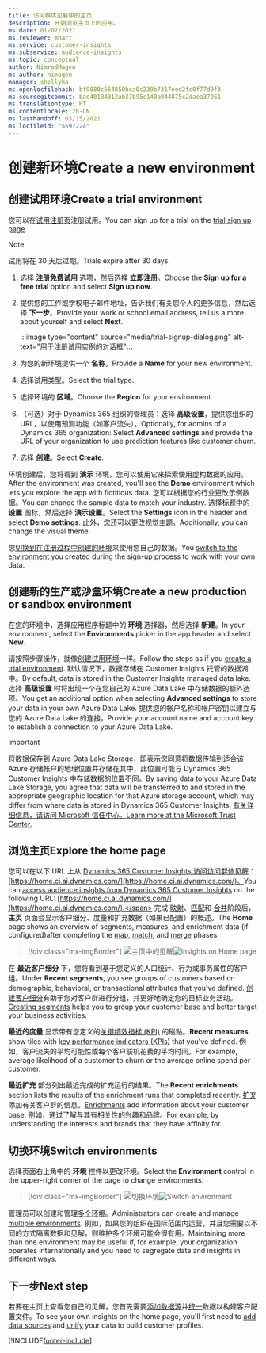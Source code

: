 ```yaml
---
title: 访问群体见解中的主页
description: 开始浏览主页上的应用。
ms.date: 01/07/2021
ms.reviewer: mhart
ms.service: customer-insights
ms.subservice: audience-insights
ms.topic: conceptual
author: NimrodMagen
ms.author: nimagen
manager: shellyha
ms.openlocfilehash: bf9080c564850bca0c239b7317eed2fc0f77d9f3
ms.sourcegitcommit: bae40184312ab27b95c140a044875c2daea37951
ms.translationtype: HT
ms.contentlocale: zh-CN
ms.lasthandoff: 03/15/2021
ms.locfileid: "5597224"
---
```

# <a name="create-a-new-environment"></a><span data-ttu-id="4f92b-103">创建新环境</span><span class="sxs-lookup"><span data-stu-id="4f92b-103">Create a new environment</span></span>

## <a name="create-a-trial-environment"></a><span data-ttu-id="4f92b-104">创建试用环境</span><span class="sxs-lookup"><span data-stu-id="4f92b-104">Create a trial environment</span></span>

<span data-ttu-id="4f92b-105">您可以在[试用注册页](https://dynamics.microsoft.com/get-started/free-trial/?appname=customerinsights)注册试用。</span><span class="sxs-lookup"><span data-stu-id="4f92b-105">You can sign up for a trial on the [trial sign up page](https://dynamics.microsoft.com/get-started/free-trial/?appname=customerinsights).</span></span> 

> [!NOTE]
> <span data-ttu-id="4f92b-106">试用将在 30 天后过期。</span><span class="sxs-lookup"><span data-stu-id="4f92b-106">Trials expire after 30 days.</span></span>

1. <span data-ttu-id="4f92b-107">选择 **注册免费试用** 选项，然后选择 **立即注册**。</span><span class="sxs-lookup"><span data-stu-id="4f92b-107">Choose the **Sign up for a free trial** option and select **Sign up now**.</span></span>

1. <span data-ttu-id="4f92b-108">提供您的工作或学校电子邮件地址，告诉我们有关您个人的更多信息，然后选择 **下一步**。</span><span class="sxs-lookup"><span data-stu-id="4f92b-108">Provide your work or school email address, tell us a more about yourself and select **Next**.</span></span>

   :::image type="content" source="media/trial-signup-dialog.png" alt-text="用于注册试用实例的对话框":::

1. <span data-ttu-id="4f92b-110">为您的新环境提供一个 **名称**。</span><span class="sxs-lookup"><span data-stu-id="4f92b-110">Provide a **Name** for your new environment.</span></span> 

1. <span data-ttu-id="4f92b-111">选择试用类型。</span><span class="sxs-lookup"><span data-stu-id="4f92b-111">Select the trial type.</span></span>

1. <span data-ttu-id="4f92b-112">选择环境的 **区域**。</span><span class="sxs-lookup"><span data-stu-id="4f92b-112">Choose the **Region** for your environment.</span></span>

1. <span data-ttu-id="4f92b-113">（可选）对于 Dynamics 365 组织的管理员：选择 **高级设置**，提供您组织的 URL，以使用预测功能（如客户流失）。</span><span class="sxs-lookup"><span data-stu-id="4f92b-113">Optionally, for admins of a Dynamics 365 organization: Select **Advanced settings** and provide the URL of your organization to use prediction features like customer churn.</span></span>

1. <span data-ttu-id="4f92b-114">选择 **创建**。</span><span class="sxs-lookup"><span data-stu-id="4f92b-114">Select **Create**.</span></span> 

<span data-ttu-id="4f92b-115">环境创建后，您将看到 **演示** 环境，您可以使用它来探索使用虚构数据的应用。</span><span class="sxs-lookup"><span data-stu-id="4f92b-115">After the environment was created, you'll see the **Demo** environment which lets you explore the app with fictitious data.</span></span> <span data-ttu-id="4f92b-116">您可以根据您的行业更改示例数据。</span><span class="sxs-lookup"><span data-stu-id="4f92b-116">You can change the sample data to match your industry.</span></span> <span data-ttu-id="4f92b-117">选择标题中的 **设置** 图标，然后选择 **演示设置**。</span><span class="sxs-lookup"><span data-stu-id="4f92b-117">Select the **Settings** icon in the header and select **Demo settings**.</span></span> <span data-ttu-id="4f92b-118">此外，您还可以更改视觉主题。</span><span class="sxs-lookup"><span data-stu-id="4f92b-118">Additionally, you can change the visual theme.</span></span> 

<span data-ttu-id="4f92b-119">您[切换到在注册过程中创建的环境](#switch-environments)来使用您自己的数据。</span><span class="sxs-lookup"><span data-stu-id="4f92b-119">You [switch to the environment](#switch-environments) you created during the sign-up process to work with your own data.</span></span>

## <a name="create-a-new-production-or-sandbox-environment"></a><span data-ttu-id="4f92b-120">创建新的生产或沙盒环境</span><span class="sxs-lookup"><span data-stu-id="4f92b-120">Create a new production or sandbox environment</span></span>

<span data-ttu-id="4f92b-121">在您的环境中，选择应用程序标题中的 **环境** 选择器，然后选择 **新建**。</span><span class="sxs-lookup"><span data-stu-id="4f92b-121">In your environment, select the **Environments** picker in the app header and select **New**.</span></span>

<span data-ttu-id="4f92b-122">请按照步骤操作，就像[创建试用环境](#create-a-trial-environment)一样。</span><span class="sxs-lookup"><span data-stu-id="4f92b-122">Follow the steps as if you [create a trial environment](#create-a-trial-environment).</span></span> <span data-ttu-id="4f92b-123">默认情况下，数据存储在 Customer Insights 托管的数据湖中。</span><span class="sxs-lookup"><span data-stu-id="4f92b-123">By default, data is stored in the Customer Insights managed data lake.</span></span> <span data-ttu-id="4f92b-124">选择 **高级设置** 时将出现一个在您自己的 Azure Data Lake 中存储数据的额外选项。</span><span class="sxs-lookup"><span data-stu-id="4f92b-124">You get an additional option when selecting **Advanced settings** to store your data in your own Azure Data Lake.</span></span> <span data-ttu-id="4f92b-125">提供您的帐户名称和帐户密钥以建立与您的 Azure Data Lake 的连接。</span><span class="sxs-lookup"><span data-stu-id="4f92b-125">Provide your account name and account key to establish a connection to your Azure Data Lake.</span></span> 

> [!IMPORTANT]
> <span data-ttu-id="4f92b-126">将数据保存到 Azure Data Lake Storage，即表示您同意将数据传输到适合该 Azure 存储帐户的地理位置并存储在其中，此位置可能与 Dynamics 365 Customer Insights 中存储数据的位置不同。</span><span class="sxs-lookup"><span data-stu-id="4f92b-126">By saving data to your Azure Data Lake Storage, you agree that data will be transferred to and stored in the appropriate geographic location for that Azure storage account, which may differ from where data is stored in Dynamics 365 Customer Insights.</span></span> [<span data-ttu-id="4f92b-127">有关详细信息，请访问 Microsoft 信任中心。</span><span class="sxs-lookup"><span data-stu-id="4f92b-127">Learn more at the Microsoft Trust Center.</span></span>](https://www.microsoft.com/trust-center)

## <a name="explore-the-home-page"></a><span data-ttu-id="4f92b-128">浏览主页</span><span class="sxs-lookup"><span data-stu-id="4f92b-128">Explore the home page</span></span>

<span data-ttu-id="4f92b-129">您可以在以下 URL 上从 [Dynamics 365 Customer Insights 访问访问群体见解](https://home.ci.ai.dynamics.com/)：[https://home.ci.ai.dynamics.com/](https://home.ci.ai.dynamics.com/)。</span><span class="sxs-lookup"><span data-stu-id="4f92b-129">You can [access audience insights from Dynamics 365 Customer Insights](https://home.ci.ai.dynamics.com/) on the following URL: [https://home.ci.ai.dynamics.com/](https://home.ci.ai.dynamics.com/).</span></span>
<span data-ttu-id="4f92b-130">完成 [映射](map-entities.md)、[匹配](match-entities.md)和 [合并](merge-entities.md)阶段后，**主页** 页面会显示客户细分、度量和扩充数据（如果已配置）的概述。</span><span class="sxs-lookup"><span data-stu-id="4f92b-130">The **Home** page shows an overview of segments, measures, and enrichment data (if configured)after completing the [map](map-entities.md), [match](match-entities.md), and [merge](merge-entities.md) phases.</span></span>

> [!div class="mx-imgBorder"] 
> <span data-ttu-id="4f92b-131">![主页中的见解](media/home-page-insights.png "主页中的见解")</span><span class="sxs-lookup"><span data-stu-id="4f92b-131">![Insights on Home page](media/home-page-insights.png "Insights on Home page")</span></span>

<span data-ttu-id="4f92b-132">在 **最近客户细分** 下，您将看到基于您定义的人口统计、行为或事务属性的客户组。</span><span class="sxs-lookup"><span data-stu-id="4f92b-132">Under **Recent segments**, you see groups of customers based on demographic, behavioral, or transactional attributes that you've defined.</span></span> <span data-ttu-id="4f92b-133">[创建客户细分](segments.md)有助于您对客户群进行分组，并更好地确定您的目标业务活动。</span><span class="sxs-lookup"><span data-stu-id="4f92b-133">[Creating segments](segments.md) helps you to group your customer base and better target your business activities.</span></span>

<span data-ttu-id="4f92b-134">**最近的度量** 显示带有您定义的[关键绩效指标 (KPI)](measures.md) 的磁贴。</span><span class="sxs-lookup"><span data-stu-id="4f92b-134">**Recent measures** show tiles with [key performance indicators (KPIs)](measures.md) that you've defined.</span></span> <span data-ttu-id="4f92b-135">例如，客户流失的平均可能性或每个客户联机花费的平均时间。</span><span class="sxs-lookup"><span data-stu-id="4f92b-135">For example, average likelihood of a customer to churn or the average online spend per customer.</span></span>

<span data-ttu-id="4f92b-136">**最近扩充** 部分列出最近完成的扩充运行的结果。</span><span class="sxs-lookup"><span data-stu-id="4f92b-136">The **Recent enrichments** section lists the results of the enrichment runs that completed recently.</span></span> <span data-ttu-id="4f92b-137">[扩充](enrichment-hub.md)添加有关客户群的信息。</span><span class="sxs-lookup"><span data-stu-id="4f92b-137">[Enrichments](enrichment-hub.md) add information about your customer base.</span></span> <span data-ttu-id="4f92b-138">例如，通过了解与其有相关性的兴趣和品牌。</span><span class="sxs-lookup"><span data-stu-id="4f92b-138">For example, by understanding the interests and brands that they have affinity for.</span></span>

## <a name="switch-environments"></a><span data-ttu-id="4f92b-139">切换环境</span><span class="sxs-lookup"><span data-stu-id="4f92b-139">Switch environments</span></span>

<span data-ttu-id="4f92b-140">选择页面右上角中的 **环境** 控件以更改环境。</span><span class="sxs-lookup"><span data-stu-id="4f92b-140">Select the **Environment** control in the upper-right corner of the page to change environments.</span></span>

> [!div class="mx-imgBorder"] 
> <span data-ttu-id="4f92b-141">![切换环境](media/home-page-environment-switcher.png "切换环境")</span><span class="sxs-lookup"><span data-stu-id="4f92b-141">![Switch environment](media/home-page-environment-switcher.png "Switch environment")</span></span>

<span data-ttu-id="4f92b-142">管理员可以创建和管理[多个环境](manage-environments.md)。</span><span class="sxs-lookup"><span data-stu-id="4f92b-142">Administrators can create and manage [multiple environments](manage-environments.md).</span></span> <span data-ttu-id="4f92b-143">例如，如果您的组织在国际范围内运营，并且您需要以不同的方式隔离数据和见解，则维护多个环境可能会很有用。</span><span class="sxs-lookup"><span data-stu-id="4f92b-143">Maintaining more than one environment may be useful if, for example, your organization operates internationally and you need to segregate data and insights in different ways.</span></span>

## <a name="next-step"></a><span data-ttu-id="4f92b-144">下一步</span><span class="sxs-lookup"><span data-stu-id="4f92b-144">Next step</span></span>

<span data-ttu-id="4f92b-145">若要在主页上查看您自己的见解，您首先需要[添加数据源](data-sources.md)并[统一](data-unification.md)数据以构建客户配置文件。</span><span class="sxs-lookup"><span data-stu-id="4f92b-145">To see your own insights on the home page, you'll first need to [add data sources](data-sources.md) and [unify](data-unification.md) your data to build customer profiles.</span></span>


[!INCLUDE[footer-include](../includes/footer-banner.md)]